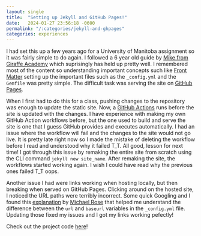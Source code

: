 ```yaml
---
layout: single
title:  "Setting up Jekyll and GitHub Pages!"
date:   2024-01-27 23:56:18 -0600
permalink: "/:categories/jekyll-and-ghpages"
categories: experiences
---
```

I had set this up a few years ago for a University of Manitoba assignment so it was fairly simple to do again. I followed a 6 year old guide by [Mike from Giraffe Academy][youtube-jekyll-tutorial] which suprisingly has held up pretty well. I remembered most of the content so understanding important concepts such like [Front Matter][front-matter] setting up the important files such as the `_config.yml` and the `Gemfile` was pretty simple. The difficult task was serving the site on [GitHub Pages][github-pages].

When I first had to do this for a class, pushing changes to the repository was enough to update the static site. Now, a [GitHub Actions][github-actions] runs before the site is updated with the changes. I have experience with making my own GitHub Action workflows before, but the one used to build and serve the site is one that I guess GitHub provides and executes automatically. I had an issue where the workflow will fail and the changes to the site would not go live. It is pretty late right now so I made the mistake of deleting the workflow before I read and understood why it failed T_T. All good, lesson for next time! I got through this issue by remaking the entire site from scratch using the CLI command `jekyll new site_name`. After remaking the site, the workflows started working again. I wish I could have read why the previous ones failed T_T oops.

Another issue I had were links working when hosting locally, but then breaking when served on GitHub Pages. Clicking around on the hosted site, I noticed the URL paths were terribly incorrect. Some quick Googling and I found this [explanation][url-and-baseurl] by [Michael Rose][michael-rose] that helped me understand the difference between the `url` and `baseurl` variables in the `_config.yml` file. Updating those fixed my issues and I got my links working pefectly!

Check out the project code [here][project-code]!

[youtube-jekyll-tutorial]: https://www.youtube.com/playlist?list=PLLAZ4kZ9dFpOPV5C5Ay0pHaa0RJFhcmcB
[front-matter]: https://jekyllrb.com/docs/front-matter/
[github-pages]: https://pages.github.com/
[github-actions]: https://github.com/features/actions
[url-and-baseurl]: https://mademistakes.com/mastering-jekyll/site-url-baseurl/
[michael-rose]: https://mademistakes.com/about/
[project-code]: https://github.com/eliesercapillar/My-Development-Blog/tree/gh-pages